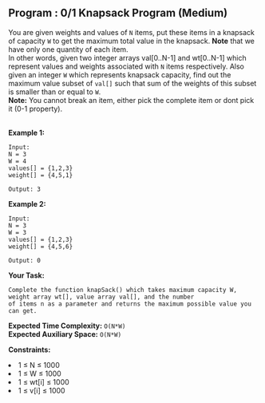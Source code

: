 ## Program : 0/1 Knapsack Program (Medium)
You are given weights and values of ```N``` items, put these items in a knapsack of capacity ```W``` to get the maximum total value in the knapsack. **Note** that we have only one quantity of each item.<br>
In other words, given two integer arrays val[0..N-1] and wt[0..N-1] which represent values and weights associated with ```N``` items respectively. Also given an integer ```W``` which represents knapsack capacity, find out the maximum value subset of ```val[]``` such that sum of the weights of this subset is smaller than or equal to ```W```.<br>
**Note:** You cannot break an item, either pick the complete item or dont pick it (0-1 property).<br><br>

**Example 1:**
```
Input:
N = 3
W = 4
values[] = {1,2,3}
weight[] = {4,5,1}

Output: 3
```

**Example 2:**
```
Input:
N = 3
W = 3
values[] = {1,2,3}
weight[] = {4,5,6}

Output: 0
```

**Your Task:**
```
Complete the function knapSack() which takes maximum capacity W, weight array wt[], value array val[], and the number 
of items n as a parameter and returns the maximum possible value you can get.
```

**Expected Time Complexity:** ```O(N*W)```<br>
**Expected Auxiliary Space:** ```O(N*W)```

**Constraints:**
<li>1 ≤ N ≤ 1000</li>
<li>1 ≤ W ≤ 1000</li>
<li>1 ≤ wt[i] ≤ 1000</li>
<li>1 ≤ v[i] ≤ 1000</li>



